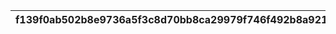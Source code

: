 |f139f0ab502b8e9736a5f3c8d70bb8ca29979f746f492b8a9219d04e3652583e|e1db3c72916cf8f22be18cee9d40d3fd78c42b515737f53d42fb0ff94331eb3e|c0a8c9a895d08d535c9fb38701f764c43fb2d24d315dfe8832fe63e13ec42672|75e6d2caff49bd4440f534156d67a0931e7e220e9da687fa84852ed1aa85ada3|f5d88f6b007bb10ec21bbb99924405bcb94bbaa75dff2e47c7b32ca69c1ab989|d517d85d61553fa726ee74a6cc8eb16ada80d8ae1573b5031a42a98fddc7c851|d0a7d80ee0fd10b36de496b5a2c633b9be7c341c8e070f39da3364c61b40e20c|376f6b8b30ee5e7961799a0d96cf5ee975ecec11d0dd178fd80c3e241ae25011|
| --- | --- | --- | --- | --- | --- | --- | --- |